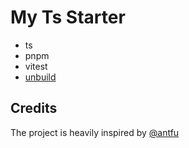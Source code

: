 # My Ts Starter

- ts
- pnpm
- vitest
- [unbuild](https://github.com/unjs/unbuild)

## Credits

The project is heavily inspired by [@antfu](https://github.com/antfu/starter-ts)
